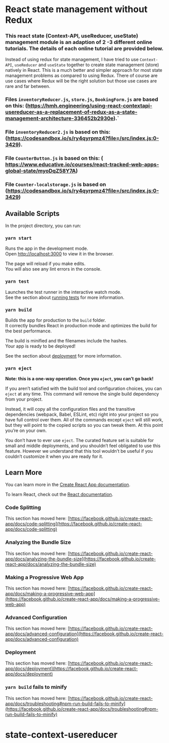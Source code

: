 # React state management without Redux

### This react state (Context-API, useReducer, useState) management module is an adaption of 2 -3 different online tutorials. The details of each online tutorial are provided below. 

Instead of using redux for state management, I have tried to use `Context-API`, `useReducer` and `useState` together to create state management (store) natively in React. This is a much better and simpler approach for most state management problems as compared to using Redux. There of course are use cases where Redux will be the right solution but those use cases are rare and far between.



### Files `inventoryReducer.js`, `store.js`, `BookingForm.js` are based on  this: (https://hmh.engineering/using-react-contextapi-usereducer-as-a-replacement-of-redux-as-a-state-management-architecture-336452b2930e).`


### File `inventoryReducer2.js` is based on this: (https://codesandbox.io/s/ry4qyrpmz4?file=/src/index.js:0-3429).

### File `CounterButton.js` is based on this: ( https://www.educative.io/courses/react-tracked-web-apps-global-state/myoDqZ58Y7A)

### File `Counter-localstorage.js` is based on (https://codesandbox.io/s/ry4qyrpmz4?file=/src/index.js:0-3429)

 <!-- Note: All the above links are bookmarked in chrome otherbookmarks > State... -->






## Available Scripts

In the project directory, you can run:

### `yarn start`

Runs the app in the development mode.\
Open [http://localhost:3000](http://localhost:3000) to view it in the browser.

The page will reload if you make edits.\
You will also see any lint errors in the console.

### `yarn test`

Launches the test runner in the interactive watch mode.\
See the section about [running tests](https://facebook.github.io/create-react-app/docs/running-tests) for more information.

### `yarn build`

Builds the app for production to the `build` folder.\
It correctly bundles React in production mode and optimizes the build for the best performance.

The build is minified and the filenames include the hashes.\
Your app is ready to be deployed!

See the section about [deployment](https://facebook.github.io/create-react-app/docs/deployment) for more information.

### `yarn eject`

**Note: this is a one-way operation. Once you `eject`, you can’t go back!**

If you aren’t satisfied with the build tool and configuration choices, you can `eject` at any time. This command will remove the single build dependency from your project.

Instead, it will copy all the configuration files and the transitive dependencies (webpack, Babel, ESLint, etc) right into your project so you have full control over them. All of the commands except `eject` will still work, but they will point to the copied scripts so you can tweak them. At this point you’re on your own.

You don’t have to ever use `eject`. The curated feature set is suitable for small and middle deployments, and you shouldn’t feel obligated to use this feature. However we understand that this tool wouldn’t be useful if you couldn’t customize it when you are ready for it.

## Learn More

You can learn more in the [Create React App documentation](https://facebook.github.io/create-react-app/docs/getting-started).

To learn React, check out the [React documentation](https://reactjs.org/).

### Code Splitting

This section has moved here: [https://facebook.github.io/create-react-app/docs/code-splitting](https://facebook.github.io/create-react-app/docs/code-splitting)

### Analyzing the Bundle Size

This section has moved here: [https://facebook.github.io/create-react-app/docs/analyzing-the-bundle-size](https://facebook.github.io/create-react-app/docs/analyzing-the-bundle-size)

### Making a Progressive Web App

This section has moved here: [https://facebook.github.io/create-react-app/docs/making-a-progressive-web-app](https://facebook.github.io/create-react-app/docs/making-a-progressive-web-app)

### Advanced Configuration

This section has moved here: [https://facebook.github.io/create-react-app/docs/advanced-configuration](https://facebook.github.io/create-react-app/docs/advanced-configuration)

### Deployment

This section has moved here: [https://facebook.github.io/create-react-app/docs/deployment](https://facebook.github.io/create-react-app/docs/deployment)

### `yarn build` fails to minify

This section has moved here: [https://facebook.github.io/create-react-app/docs/troubleshooting#npm-run-build-fails-to-minify](https://facebook.github.io/create-react-app/docs/troubleshooting#npm-run-build-fails-to-minify)
# state-context-usereducer
